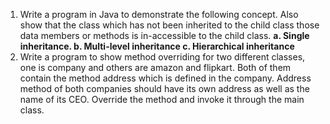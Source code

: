 1. Write a program in Java to demonstrate the following concept. Also show that the class which has not been inherited to the child class those data members or methods is in-accessible to the child class. **a. Single inheritance. b. Multi-level inheritance c. Hierarchical inheritance**
2. Write a program to show method overriding for two different classes, one is company and others are amazon and flipkart. Both of them contain the method address which is defined in the company. Address method of both companies should have its own address as well as the name of its CEO. Override the method and invoke it through the main class.
